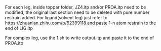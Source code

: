 
For each leg, inside toppar folder, JZ4.itp and/or PROA.itp need to be modified, the original last section need to be deleted with pure number restrain added. For ligand(solvent leg) just refer to https://zhuanlan.zhihu.com/p/62399118 and paste 1-n atom restrain to the end of LIG.itp

For complex leg, use the 1.sh to write output.itp and paste it to the end of PROA.itp
